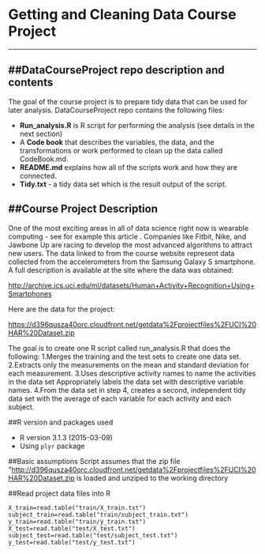 # Getting and Cleaning Data Course Project
--------------------------------------------
##DataCourseProject repo description and contents
------------------------------------------------

The goal of the course project is to prepare tidy data that can be used for later analysis.
DataCourseProject repo contains the following files:
- **Run_analysis.R** is R script for performing the analysis (see details in the next section)
- A **Code book** that describes the variables, the data, and the transformations or work performed to clean up the data called CodeBook.md. 
- **README.md** explains how all of the scripts work and how they are connected.   
- **Tidy.txt** - a tidy data set which is the result output of the script.

##Course Project Description
---------------------------
One of the most exciting areas in all of data science right now is wearable computing - see for example this article . Companies like Fitbit, Nike, and Jawbone Up are racing to develop the most advanced algorithms to attract new users. The data linked to from the course website represent data collected from the accelerometers from the Samsung Galaxy S smartphone. A full description is available at the site where the data was obtained: 

http://archive.ics.uci.edu/ml/datasets/Human+Activity+Recognition+Using+Smartphones 

Here are the data for the project: 

https://d396qusza40orc.cloudfront.net/getdata%2Fprojectfiles%2FUCI%20HAR%20Dataset.zip 

 The goal is to create one R script called run_analysis.R that does the following: 
1.Merges the training and the test sets to create one data set.
2.Extracts only the measurements on the mean and standard deviation for each measurement. 
3.Uses descriptive activity names to name the activities in the data set
Appropriately labels the data set with descriptive variable names. 
4.From the data set in step 4, creates a second, independent tidy data set with the average of each variable for each activity and each subject.

##R version and packages used
* R version 3.1.3 (2015-03-09)
* Using `plyr` package

##Basic assumptions
Script assumes that the zip file "http://d396qusza40orc.cloudfront.net/getdata%2Fprojectfiles%2FUCI%20HAR%20Dataset.zip is loaded and unziped to the working directory

##Read project data files into R
```{r}
X_train=read.table("train/X_train.txt")
subject_train=read.table("train/subject_train.txt")
y_train=read.table("train/y_train.txt")
X_test=read.table("test/X_test.txt")
subject_test=read.table("test/subject_test.txt")
y_test=read.table("test/y_test.txt")
```



